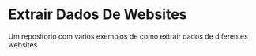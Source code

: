 # Extrair Dados De Websites
Um repositorio com varios exemplos de como extrair dados de diferentes websites
